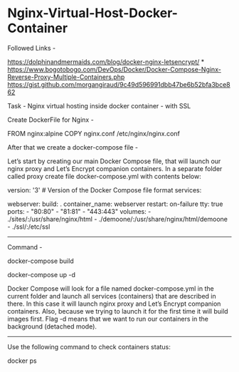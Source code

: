 # Nginx-Virtual-Host-Docker-Container


Followed Links - 

https://dolphinandmermaids.com/blog/docker-nginx-letsencrypt/  *
https://www.bogotobogo.com/DevOps/Docker/Docker-Compose-Nginx-Reverse-Proxy-Multiple-Containers.php
https://gist.github.com/morgangiraud/9c49d596991dbb47be6b52bfa3bce862





Task - Nginx virtual hosting inside docker container - with SSL 


Create DockerFile for Nginx -

FROM nginx:alpine
COPY nginx.conf /etc/nginx/nginx.conf


After that we create a docker-compose file -

Let’s start by creating our main Docker Compose file, that will launch our nginx proxy and Let’s Encrypt companion containers. In a separate folder called proxy create file docker-compose.yml with contents below:


version: '3'   # Version of the Docker Compose file format
services:

  webserver:
    build: .
    container_name: webserver
    restart: on-failure
    tty: true
    ports:
      - "80:80"
      - "81:81"
      - "443:443"
    volumes:
      - ./sites/:/usr/share/nginx/html
      - ./demoone/:/usr/share/nginx/html/demoone
      - ./ssl/:/etc/ssl
      
      
-------------------------------

Command -

docker-compose build

docker-compose up -d


Docker Compose will look for a file named docker-compose.yml in the current folder and launch all services (containers) that are described in there. In this case it will launch nginx proxy and Let’s Encrypt companion containers. Also, because we trying to launch it for the first time it will build images first.
Flag -d means that we want to run our containers in the background (detached mode).

----------------------------------------------------------------------------------------------------------

Use the following command to check containers status:



docker ps
